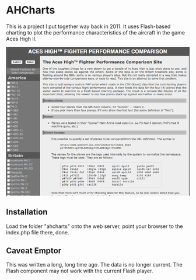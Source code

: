 # AHCharts

This is a project I put together way back in 2011. It uses Flash-based charting to plot the performance characteristics of the aircraft in the game Aces High II.

![](screenshot.png)

## Installation

Load the folder "ahcharts" onto the web server, point your browser to the index.php file there, done.

## Caveat Emptor

This was written a long, long time ago. The data is no longer current. The Flash component may not work with the current Flash player. 